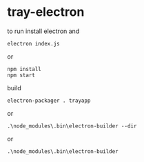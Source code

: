 # tray-electron

to run install electron and
```Shell
electron index.js
```
or
```Shell
npm install
npm start
```


build
```shell
electron-packager . trayapp
```
or
```shell
.\node_modules\.bin\electron-builder --dir
```
or
```shell
.\node_modules\.bin\electron-builder
```
